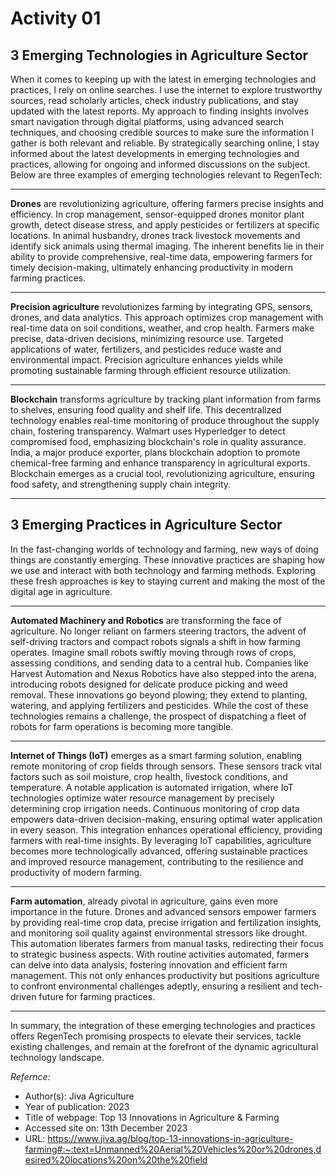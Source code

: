 # Activity 01

## 3 Emerging Technologies in Agriculture Sector

When it comes to keeping up with the latest in emerging technologies and practices, I rely on online searches. I use the internet to explore trustworthy sources, read scholarly articles, check industry publications, and stay updated with the latest reports. My approach to finding insights involves smart navigation through digital platforms, using advanced search techniques, and choosing credible sources to make sure the information I gather is both relevant and reliable. By strategically searching online, I stay informed about the latest developments in emerging technologies and practices, allowing for ongoing and informed discussions on the subject. Below are three examples of emerging technologies relevant to RegenTech:
___

**Drones** are revolutionizing agriculture, offering farmers precise insights and efficiency. In crop management, sensor-equipped drones monitor plant growth, detect disease stress, and apply pesticides or fertilizers at specific locations. In animal husbandry, drones track livestock movements and identify sick animals using thermal imaging. The inherent benefits lie in their ability to provide comprehensive, real-time data, empowering farmers for timely decision-making, ultimately enhancing productivity in modern farming practices.
___

**Precision agriculture** revolutionizes farming by integrating GPS, sensors, drones, and data analytics. This approach optimizes crop management with real-time data on soil conditions, weather, and crop health. Farmers make precise, data-driven decisions, minimizing resource use. Targeted applications of water, fertilizers, and pesticides reduce waste and environmental impact. Precision agriculture enhances yields while promoting sustainable farming through efficient resource utilization.
___

**Blockchain** transforms agriculture by tracking plant information from farms to shelves, ensuring food quality and shelf life. This decentralized technology enables real-time monitoring of produce throughout the supply chain, fostering transparency. Walmart uses Hyperledger to detect compromised food, emphasizing blockchain's role in quality assurance. India, a major produce exporter, plans blockchain adoption to promote chemical-free farming and enhance transparency in agricultural exports. Blockchain emerges as a crucial tool, revolutionizing agriculture, ensuring food safety, and strengthening supply chain integrity.
___

## 3 Emerging Practices in Agriculture Sector

In the fast-changing worlds of technology and farming, new ways of doing things are constantly emerging. These innovative practices are shaping how we use and interact with both technology and farming methods. Exploring these fresh approaches is key to staying current and making the most of the digital age in agriculture.
___

**Automated Machinery and Robotics** are transforming the face of agriculture. No longer reliant on farmers steering tractors, the advent of self-driving tractors and compact robots signals a shift in how farming operates. Imagine small robots swiftly moving through rows of crops, assessing conditions, and sending data to a central hub. Companies like Harvest Automation and Nexus Robotics have also stepped into the arena, introducing robots designed for delicate produce picking and weed removal. These innovations go beyond plowing; they extend to planting, watering, and applying fertilizers and pesticides. While the cost of these technologies remains a challenge, the prospect of dispatching a fleet of robots for farm operations is becoming more tangible.
___

**Internet of Things (IoT)** emerges as a smart farming solution, enabling remote monitoring of crop fields through sensors. These sensors track vital factors such as soil moisture, crop health, livestock conditions, and temperature. A notable application is automated irrigation, where IoT technologies optimize water resource management by precisely determining crop irrigation needs. Continuous monitoring of crop data empowers data-driven decision-making, ensuring optimal water application in every season. This integration enhances operational efficiency, providing farmers with real-time insights. By leveraging IoT capabilities, agriculture becomes more technologically advanced, offering sustainable practices and improved resource management, contributing to the resilience and productivity of modern farming.
___

**Farm automation**, already pivotal in agriculture, gains even more importance in the future. Drones and advanced sensors empower farmers by providing real-time crop data, precise irrigation and fertilization insights, and monitoring soil quality against environmental stressors like drought. This automation liberates farmers from manual tasks, redirecting their focus to strategic business aspects. With routine activities automated, farmers can delve into data analysis, fostering innovation and efficient farm management. This not only enhances productivity but positions agriculture to confront environmental challenges adeptly, ensuring a resilient and tech-driven future for farming practices.
____

In summary, the integration of these emerging technologies and practices offers RegenTech promising prospects to elevate their services, tackle existing challenges, and remain at the forefront of the dynamic agricultural technology landscape.

*Refernce:*
+ Author(s): Jiva Agriculture
+ Year of publication: 2023
+ Title of webpage: Top 13 Innovations in Agriculture & Farming
+ Accessed site on: 13th December 2023
+ URL: https://www.jiva.ag/blog/top-13-innovations-in-agriculture-farming#:~:text=Unmanned%20Aerial%20Vehicles%20or%20drones,desired%20locations%20on%20the%20field